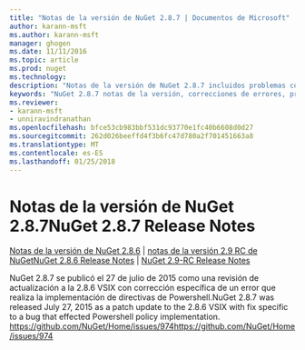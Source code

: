 ```yaml
---
title: "Notas de la versión de NuGet 2.8.7 | Documentos de Microsoft"
author: karann-msft
ms.author: karann-msft
manager: ghogen
ms.date: 11/11/2016
ms.topic: article
ms.prod: nuget
ms.technology: 
description: "Notas de la versión de NuGet 2.8.7 incluidos problemas conocidos, correcciones de errores, las funciones agregadas y dcr."
keywords: "NuGet 2.8.7 notas de la versión, correcciones de errores, problemas, conocidos agregan características, DCR"
ms.reviewer:
- karann-msft
- unniravindranathan
ms.openlocfilehash: bfce53cb983bbf531dc93770e1fc40b6608d0d27
ms.sourcegitcommit: 262d026beeffd4f3b6fc47d780a2f701451663a8
ms.translationtype: MT
ms.contentlocale: es-ES
ms.lasthandoff: 01/25/2018
---
```

# <a name="nuget-287-release-notes"></a><span data-ttu-id="a43c0-104">Notas de la versión de NuGet 2.8.7</span><span class="sxs-lookup"><span data-stu-id="a43c0-104">NuGet 2.8.7 Release Notes</span></span>

<span data-ttu-id="a43c0-105">[Notas de la versión de NuGet 2.8.6](../release-notes/nuget-2.8.6.md) | [notas de la versión 2.9 RC de NuGet](../release-notes/nuget-2.9-RC.md)</span><span class="sxs-lookup"><span data-stu-id="a43c0-105">[NuGet 2.8.6 Release Notes](../release-notes/nuget-2.8.6.md) | [NuGet 2.9-RC Release Notes](../release-notes/nuget-2.9-RC.md)</span></span>

<span data-ttu-id="a43c0-106">NuGet 2.8.7 se publicó el 27 de julio de 2015 como una revisión de actualización a la 2.8.6 VSIX con corrección específica de un error que realiza la implementación de directivas de Powershell.</span><span class="sxs-lookup"><span data-stu-id="a43c0-106">NuGet 2.8.7 was released July 27, 2015 as a patch update to the 2.8.6 VSIX with fix specific to a bug that effected Powershell policy implementation.</span></span>
[<span data-ttu-id="a43c0-107">https://github.com/NuGet/Home/issues/974</span><span class="sxs-lookup"><span data-stu-id="a43c0-107">https://github.com/NuGet/Home/issues/974</span></span>](https://github.com/NuGet/Home/issues/974)